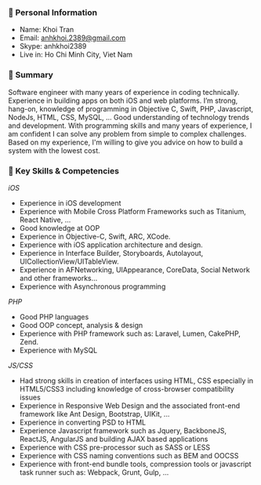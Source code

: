 ### :small_orange_diamond: Personal Information

- Name: Khoi Tran
- Email: anhkhoi.2389@gmail.com 
- Skype: anhkhoi2389
- Live in: Ho Chi Minh City, Viet Nam

### :small_orange_diamond: Summary
Software engineer with many years of experience in coding technically. Experience in building apps on both iOS and web platforms. I’m strong, hang-on, knowledge of programming in Objective C, Swift, PHP, Javascript, NodeJs, HTML, CSS, MySQL, … Good understanding of technology trends and development. With programming skills and many years of experience, I am confident I can solve any problem from simple to complex challenges. Based on my experience, I'm willing to give you advice on how to build a system with the lowest cost.


### :small_orange_diamond: Key Skills & Competencies

*iOS*
- Experience in iOS development
- Experience with Mobile Cross Platform Frameworks such as Titanium, React Native, ...
- Good knowledge at OOP 
- Experience in Objective-C, Swift, ARC, XCode.
- Experience with iOS application architecture and design.
- Experience in Interface Builder, Storyboards, Autolayout, UICollectionView/UITableView.
- Experience in AFNetworking, UIAppearance, CoreData, Social Network and other frameworks…
- Experience with Asynchronous programming

*PHP*
- Good PHP languages
- Good OOP concept, analysis & design
- Experience with PHP framework such as: Laravel, Lumen, CakePHP, Zend.
- Experience with MySQL

*JS/CSS*
- Had strong skills in creation of interfaces using HTML, CSS especially in HTML5/CSS3 including knowledge of cross-browser compatibility issues
- Experience in Responsive Web Design and the associated front-end framework like Ant Design, Bootstrap, UIKit, ...
- Experience in converting PSD to HTML
- Experience Javascript framework such as Jquery, BackboneJS, ReactJS, AngularJS and building AJAX based applications
- Experience with CSS pre-processor such as SASS or LESS
- Experience with CSS naming conventions such as BEM and OOCSS
- Experience with front-end bundle tools, compression tools or javascript task runner such as: Webpack, Grunt, Gulp, ... 

<!--
### :small_orange_diamond: Professional Experience

### :small_orange_diamond: Education
-->

<!--
**anhkhoi/anhkhoi** is a ✨ _special_ ✨ repository because its `README.md` (this file) appears on your GitHub profile.

Here are some ideas to get you started:

- 🔭 I’m currently working on ...
- 🌱 I’m currently learning ...
- 👯 I’m looking to collaborate on ...
- 🤔 I’m looking for help with ...
- 💬 Ask me about ...
- 📫 How to reach me: ...
- 😄 Pronouns: ...
- ⚡ Fun fact: ...
-->
